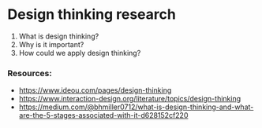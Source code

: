 # Design thinking research

1. What is design thinking?
1. Why is it important?
1. How could we apply design thinking?

### Resources:

- https://www.ideou.com/pages/design-thinking
- https://www.interaction-design.org/literature/topics/design-thinking
- https://medium.com/@bhmiller0712/what-is-design-thinking-and-what-are-the-5-stages-associated-with-it-d628152cf220
